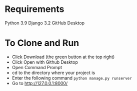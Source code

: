 # Requirements
Python 3.9
Django 3.2
GitHub Desktop

# To Clone and Run
* Click Download (the green button at the top right)
* Click Open with Github Desktop
* Open Command Prompt
* cd to the directory where your project is
* Enter the following command
`python manage.py runserver`
* Go to http://127.0.0.1:8000/

